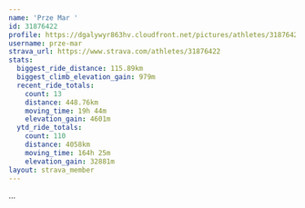 ```yaml
---
name: 'Prze Mar '
id: 31876422
profile: https://dgalywyr863hv.cloudfront.net/pictures/athletes/31876422/22548952/3/large.jpg
username: prze-mar
strava_url: https://www.strava.com/athletes/31876422
stats:
  biggest_ride_distance: 115.89km
  biggest_climb_elevation_gain: 979m
  recent_ride_totals:
    count: 13
    distance: 448.76km
    moving_time: 19h 44m
    elevation_gain: 4601m
  ytd_ride_totals:
    count: 110
    distance: 4058km
    moving_time: 164h 25m
    elevation_gain: 32881m
layout: strava_member
--- 
```

...
